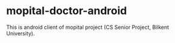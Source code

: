 # mopital-doctor-android

This is android client of mopital project (CS Senior Project, Bilkent University).
